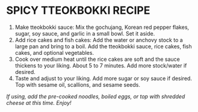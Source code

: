 # **SPICY TTEOKBOKKI RECIPE**

1. Make tteokbokki sauce: Mix the gochujang, Korean red pepper flakes, sugar, soy sauce, and garlic in a small bowl. Set it aside.
2. Add rice cakes and fish cakes: Add the water or anchovy stock to a large pan and bring to a boil. Add the tteokbokki sauce, rice cakes, fish cakes, and optional vegetables.
3. Cook over medium heat until the rice cakes are soft and the sauce thickens to your liking. About 5 to 7 minutes. Add more stock/water if desired.
4. Taste and adjust to your liking. Add more sugar or soy sauce if desired. Top with sesame oil, scallions, and sesame seeds.

*If using, add the pre-cooked noodles, boiled eggs, or top with shredded cheese at this time. Enjoy!*